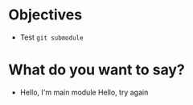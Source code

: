 # Objectives
- Test `git submodule`

# What do you want to say?
- Hello, I'm main module
Hello, try again
